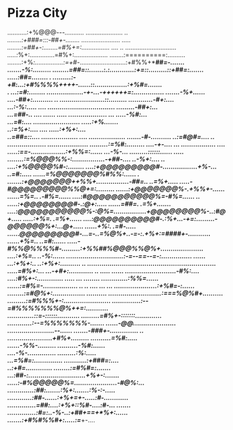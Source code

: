 # Pizza City
   ...........:+%@@@*---...........                     .....................    ..                
    ........:+###=:::-*##*+-........                    ......................  .....               
  ........:=##+-:........=#%+=:................  .... .. .............................              
    .....:*%+:..............=#%+:...................    ........:==========:..........              
........:+%*:................:=+*#-..........................:+#%%+********##=-.......              
.......-*%*:.........   ........=##=::.......:.:............:+*=::.........::+##*=:.......          
 .....:##=........ .    .........:-+#*:...:+#%%%%*++++-......::................:+%#=.......         
. ...:=#*:........      ..................-*+-...-++++++=:............... .......-*%+......         
....-##+:..........           .. ......................::.........    ............-*#+:....         
...:-%*:..... ....               .................................        .........-##+:...         
...=##-..   ....                  ...... ..... ...................         ... .....-%#:...         
...=#*:....                                    .......................         .....:+%*.......     
..:=%+:....                                    ....                             .....:+%+:....      
..=##=::....             ..................    ....        ..................  .......-#*-..........
..:=#@#=....            .. ...................          .................... .........:=%#:.........
....-*+-....            ...  .................          .... .....:==-.................:+*%%=:......
...-*%*-...             .........::::::...... .....     ........:=%@@@%%-:................-+##*-....
..-*%+:....             .. ....:+%@@@@%#*-:........        ....:+@@@@@@@@@#-.................+%*-...
..=#*:.....             ......=%@@@@@@@%#%%*:......  .  .......:+@@@@@@@*++%%+................-##=..
..=%+.....              .....-#@@@@@@@@@%*%@+=:......... ......:+@@@@@@@%-.+%%+-......   ......=%=..
.-#%=......             ....:#@@@@@@@@@@@%=-#%=...... ..  .....:+@@@@@@@@#-.:*@+:.....   ......=##=.
.=%+.......             ....:*@@@@@@@@@@@%-:*@%=................+@@@@@@@@%-..:#@+.....    .....:+%=.
.=%+......               ....:*@@@@@@@@@@#-.:*%+...-+=:.........-*@@@@@@%+:...*@+.....   ......+%*:.
.=#*-.....              ......*@@@@@@@@@#-...=*-..=%@%+..-=-:.+%+:=*####+-...........    ......+%=..
..=#*:......             .....-#%%@%%%%#-.........:+%%##%@@@%%@%+.....................    ....:+%=..
..-%*:......            ............................:-=--==--=-:............... ......    ...:+%+:..
..:+%+:..........  .. ...............................................................  .....=#%+:...
...-+#+:............   ..             .....           ......      .........................-#%*:....
....:#%+-:.............               .....             ...       ........  .............:*%%=......
......:=#%*=-.................  .. ..  ....             ... ...   .....................:+%#=-:......
........:=#@%+:................   ..........          ..........................:===*%@%#+..........
  .........:=*#%%%+-:.......................          ..............:--=#%%%%%%%@%*++=:...........  
  .............::=*******-::::::...........              .........=#%***+-:::::::.............      
        ............:--=*%%%%%%%*-.......                 ......-*@@*.....................          
        .......................-**-......                 .......-*###+-..............   ..         
         ......................+#%+.........               ..........=%#:.....                      
                       ......-*%%*-.........               ..........-%#:......                     
                        ....-*%-..............             .........:*%*:.....                      
                        ...=%#=:..............        ...........:+###=:....                        
                        ..:+#=.............           ........:=#%#=:.......                        
                        ...:*##*-:............................+%+-:.......                          
                        .....:-#%@@@@@%=.....................-#@%*:...                              
                        .............:##:.......:*%+:.......:*%-:-.....                             
                         ............:##-......:+%+=*+-.....:*#-............                        
                        ..............=##:....:+%+::*%#-....:*#-... .......                         
                        ..............:*#=:..-*%*-..:+##+==+*%+:......                              
                                .......:+#%#%%#+:.....:=*****+-....                                 
